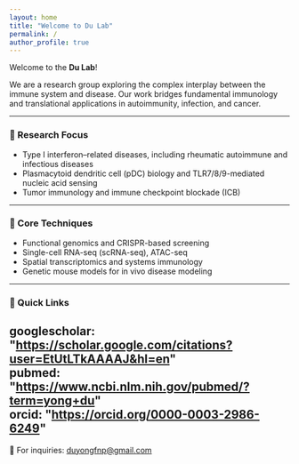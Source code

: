 ```yaml
---
layout: home
title: "Welcome to Du Lab"
permalink: /
author_profile: true
---
```


Welcome to the **Du Lab**!

We are a research group exploring the complex interplay between the immune system and disease. Our work bridges fundamental immunology and translational applications in autoimmunity, infection, and cancer.

---

### 🔬 Research Focus
- Type I interferon–related diseases, including rheumatic autoimmune and infectious diseases  
- Plasmacytoid dendritic cell (pDC) biology and TLR7/8/9-mediated nucleic acid sensing  
- Tumor immunology and immune checkpoint blockade (ICB)

---

### 🧪 Core Techniques
- Functional genomics and CRISPR-based screening  
- Single-cell RNA-seq (scRNA-seq), ATAC-seq  
- Spatial transcriptomics and systems immunology  
- Genetic mouse models for in vivo disease modeling

---

### 🔗 Quick Links

  googlescholar: "https://scholar.google.com/citations?user=EtUtLTkAAAAJ&hl=en"  
  pubmed: "https://www.ncbi.nlm.nih.gov/pubmed/?term=yong+du"  
  orcid: "https://orcid.org/0000-0003-2986-6249"
---

📧 For inquiries: [duyongfnp@gmail.com](mailto:duyongfnp@gmail.com)

